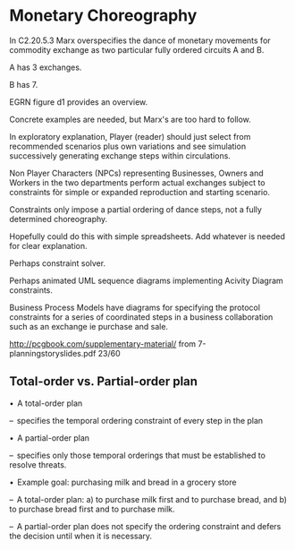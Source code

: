 # Monetary Choreography

In C2.20.5.3 Marx overspecifies the dance of monetary movements for commodity exchange as two particular fully ordered circuits A and B.

A has 3 exchanges.

B has 7.

EGRN figure d1 provides an overview.

Concrete examples are needed, but Marx's are too hard to follow.

In exploratory explanation, Player (reader) should just select from recommended scenarios plus own variations and see simulation successively generating exchange steps within circulations.

Non Player Characters (NPCs) representing Businesses, Owners and Workers in the two departments perform actual exchanges subject to constraints fòr simple or expanded reproduction and starting scenario.

Constraìnts only impose a partial ordering of dance steps, not a fully determined choreography.

Hopefully could do this with simple spreadsheets. Add whatever is needed for clear explanation.

Perhaps constraint solver.

Perhaps animated UML sequence diagrams implementing Acivity Diagram constraints.

Business Process Models have diagrams for specifying the protocol constraints for a series of coordinated steps in a business collaboration such as an exchange ie purchase and sale.

http://pcgbook.com/supplementary-material/
from 7-planningstoryslides.pdf 23/60


## Total-order vs. Partial-order plan

•  A total-order plan

   –  specifies the temporal ordering constraint of every step in the plan
 
•  A partial-order plan

   –  specifies only those temporal orderings that must be established to resolve threats.

•  Example goal: purchasing milk and bread in a grocery store

   –  A total-order plan: a) to purchase milk first and to purchase bread, and b) to purchase bread first and to purchase milk.
 
   –  A partial-order plan does not specify the ordering constraint and defers the decision until when it is necessary.
